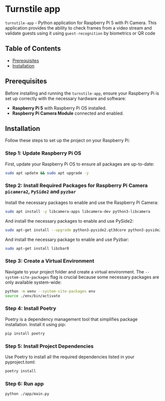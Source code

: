 # Turnstile app

`turnstile-app` - Python application for Raspberry Pi 5 with Pi Camera. 
This application provides the ability to check frames from a video stream and validate guests using it using `guest-recognition` by biometrics or QR code
## Table of Contents

- [Prerequisites](#prerequisites)
- [Installation](#installation)

## Prerequisites

Before installing and running the `turnstile-app`, ensure your Raspberry Pi is set up correctly with the necessary hardware and software:

- **Raspberry Pi 5** with Raspberry Pi OS installed.
- **Raspberry Pi Camera Module** connected and enabled.

## Installation

Follow these steps to set up the project on your Raspberry Pi:

### Step 1: Update Raspberry Pi OS

First, update your Raspberry Pi OS to ensure all packages are up-to-date:

```bash
sudo apt update && sudo apt upgrade -y
```

### Step 2: Install Required Packages for Raspberry Pi Camera `picamera2`, `PySide2` and `pyzbar`
Install the necessary packages to enable and use the Raspberry Pi Camera:

```bash
sudo apt install -y libcamera-apps libcamera-dev python3-libcamera
```

And install the necessary packages to enable and use PySide2:

```bash
sudo apt-get install --upgrade python3-pyside2.qt3dcore python3-pyside2.qt3dinput python3-pyside2.qt3dlogic python3-pyside2.qt3drender python3-pyside2.qtcharts python3-pyside2.qtconcurrent python3-pyside2.qtcore python3-pyside2.qtgui python3-pyside2.qthelp python3-pyside2.qtlocation python3-pyside2.qtmultimedia python3-pyside2.qtmultimediawidgets python3-pyside2.qtnetwork python3-pyside2.qtopengl python3-pyside2.qtpositioning python3-pyside2.qtprintsupport python3-pyside2.qtqml python3-pyside2.qtquick python3-pyside2.qtquickwidgets python3-pyside2.qtscript python3-pyside2.qtscripttools python3-pyside2.qtsensors python3-pyside2.qtsql python3-pyside2.qtsvg python3-pyside2.qttest python3-pyside2.qttexttospeech python3-pyside2.qtuitools python3-pyside2.qtwebchannel python3-pyside2.qtwebsockets python3-pyside2.qtwidgets python3-pyside2.qtx11extras python3-pyside2.qtxml python3-pyside2.qtxmlpatterns
```

And install the necessary package to enable and use Pyzbar:

```bash
sudo apt-get install libzbar0
```

### Step 3: Create a Virtual Environment

Navigate to your project folder and create a virtual environment. The `--system-site-packages` flag is crucial because some necessary packages are only available system-wide:

```bash
python -m venv --system-site-packages env
source ./env/bin/activate
```

### Step 4: Install Poetry

Poetry is a dependency management tool that simplifies package installation. Install it using pip:

```bash
pip install poetry
```

### Step 5: Install Project Dependencies

Use Poetry to install all the required dependencies listed in your pyproject.toml:

```bash
poetry install
```

### Step 6: Run app

```
python ./app/main.py
```